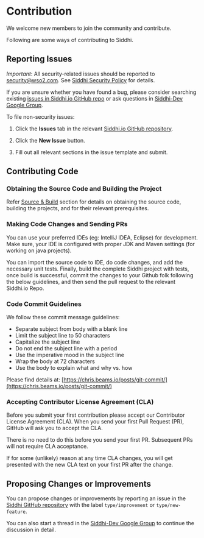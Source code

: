 # Contribution

We welcome new members to join the community and contribute. 

Following are some ways of contributing to Siddhi.

## Reporting Issues

*Important*: All security-related issues should be reported to security@wso2.com. See [Siddhi Security Policy](/community/security) for details.

If you are unsure whether you have found a bug, please consider searching existing [issues in Siddhi.io GitHub repo](https://github.com/issues?utf8=%E2%9C%93&q=is%3Aopen+is%3Aissue+archived%3Afalse+user%3Asiddhi-io) or ask questions in [Siddhi-Dev Google Group](https://groups.google.com/forum/#!forum/siddhi-dev).

To file non-security issues:

1. Click the **Issues** tab in the relevant [Siddhi.io GitHub repository](https://github.com/siddhi-io).

2. Click the **New Issue** button.

3. Fill out all relevant sections in the issue template and submit.

## Contributing Code 

### Obtaining the Source Code and Building the Project

Refer [Source & Build](../../development/) section for details on obtaining the source code, building the projects, and for their relevant prerequisites.

### Making Code Changes and Sending PRs

You can use your preferred IDEs (eg: IntelliJ IDEA, Eclipse) for development. Make sure, your IDE is configured with proper JDK and Maven settings (for working on java projects). 

You can import the source code to IDE, do code changes, and add the necessary unit tests. Finally, build the complete Siddhi project with tests, once build is successful, commit the changes to your Github folk following the below guidelines, and then send the pull request to the relevant Siddhi.io Repo.

### Code Commit Guidelines

We follow these commit message guidelines:

* Separate subject from body with a blank line
* Limit the subject line to 50 characters
* Capitalize the subject line
* Do not end the subject line with a period
* Use the imperative mood in the subject line
* Wrap the body at 72 characters
* Use the body to explain what and why vs. how

Please find details at: [https://chris.beams.io/posts/git-commit/](https://chris.beams.io/posts/git-commit/)

### Accepting Contributor License Agreement (CLA)

Before you submit your first contribution please accept our Contributor License Agreement (CLA). When you send your first Pull Request (PR), GitHub will ask you to accept the CLA.

There is no need to do this before you send your first PR. Subsequent PRs will not require CLA acceptance.

If for some (unlikely) reason at any time CLA changes, you will get presented with the new CLA text on your first PR after the change.

## Proposing Changes or Improvements

You can propose changes or improvements by reporting an issue in the [Siddhi GitHub repository](https://github.com/siddhi-io/siddhi/issues) with the label `type/improvement` or `type/new-feature`. 

You can also start a thread in the [Siddhi-Dev Google Group](https://groups.google.com/forum/#!forum/siddhi-dev) to continue the discussion in detail.